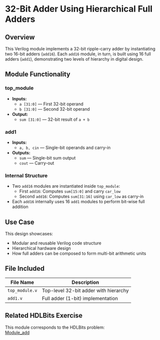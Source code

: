 # 32-Bit Adder Using Hierarchical Full Adders

## Overview
This Verilog module implements a 32-bit ripple-carry adder by instantiating two 16-bit adders (`add16`). Each `add16` module, in turn, is built using 16 full adders (`add1`), demonstrating two levels of hierarchy in digital design.

## Module Functionality

### top_module
- **Inputs:**
  - `a [31:0]` — First 32-bit operand
  - `b [31:0]` — Second 32-bit operand
- **Output:**
  - `sum [31:0]` — 32-bit result of `a + b`

### add1
- **Inputs:**
  - `a, b, cin` — Single-bit operands and carry-in
- **Outputs:**
  - `sum` — Single-bit sum output
  - `cout` — Carry-out

### Internal Structure
- Two `add16` modules are instantiated inside `top_module`:
  - First `add16`: Computes `sum[15:0]` and carry `car_low`
  - Second `add16`: Computes `sum[31:16]` using `car_low` as carry-in
- Each `add16` internally uses 16 `add1` modules to perform bit-wise full addition

## Use Case
This design showcases:
- Modular and reusable Verilog code structure
- Hierarchical hardware design
- How full adders can be composed to form multi-bit arithmetic units

## File Included

| File Name       | Description                             |
|------------------|-----------------------------------------|
| `top_module.v`   | Top-level 32-bit adder with hierarchy   |
| `add1.v`         | Full adder (1-bit) implementation       |

## Related HDLBits Exercise
This module corresponds to the HDLBits problem:  
[Module_add](https://hdlbits.01xz.net/wiki/Module_add)
